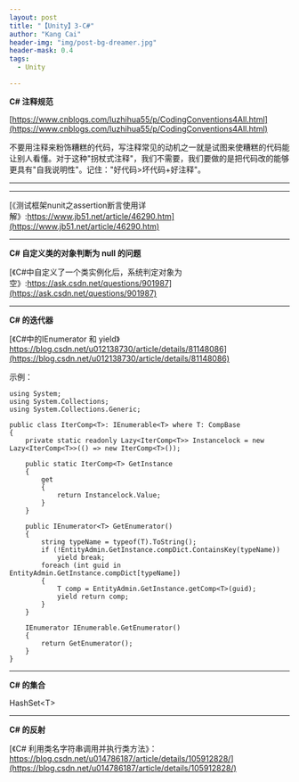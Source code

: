 ```yaml
---
layout: post
title: "【Unity】3-C#"
author: "Kang Cai"
header-img: "img/post-bg-dreamer.jpg"
header-mask: 0.4
tags:
  - Unity

---
```


**C# 注释规范**

[https://www.cnblogs.com/luzhihua55/p/CodingConventions4All.html](https://www.cnblogs.com/luzhihua55/p/CodingConventions4All.html)

不要用注释来粉饰糟糕的代码，写注释常见的动机之一就是试图来使糟糕的代码能让别人看懂。对于这种"拐杖式注释"，我们不需要，我们要做的是把代码改的能够更具有"自我说明性"。记住："好代码>坏代码+好注释"。

---

****

[《测试框架nunit之assertion断言使用详解》:https://www.jb51.net/article/46290.htm](https://www.jb51.net/article/46290.htm)

---

**C# 自定义类的对象判断为 null 的问题**

[《C#中自定义了一个类实例化后，系统判定对象为空》:https://ask.csdn.net/questions/901987](https://ask.csdn.net/questions/901987)

---

**C# 的迭代器**

[《C#中的IEnumerator 和 yield》https://blog.csdn.net/u012138730/article/details/81148086](https://blog.csdn.net/u012138730/article/details/81148086)

示例：
```buildoutcfg
using System;
using System.Collections;
using System.Collections.Generic;

public class IterComp<T>: IEnumerable<T> where T: CompBase
{
    private static readonly Lazy<IterComp<T>> Instancelock = new Lazy<IterComp<T>>(() => new IterComp<T>());

    public static IterComp<T> GetInstance
    {
        get
        {
            return Instancelock.Value;
        }
    }

    public IEnumerator<T> GetEnumerator()
    {
        string typeName = typeof(T).ToString();
        if (!EntityAdmin.GetInstance.compDict.ContainsKey(typeName))
            yield break;
        foreach (int guid in EntityAdmin.GetInstance.compDict[typeName])
        {
            T comp = EntityAdmin.GetInstance.getComp<T>(guid);
            yield return comp;
        }
    }

    IEnumerator IEnumerable.GetEnumerator()
    {
        return GetEnumerator();
    }
}
```

---

**C# 的集合**

HashSet\<T\>

---

**C# 的反射**

[《C# 利用类名字符串调用并执行类方法》：https://blog.csdn.net/u014786187/article/details/105912828/](https://blog.csdn.net/u014786187/article/details/105912828/)
